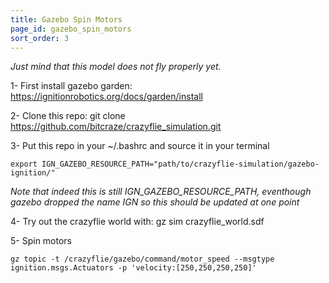 ```yaml
---
title: Gazebo Spin Motors
page_id: gazebo_spin_motors
sort_order: 3
---
```


*Just mind that this model does not fly properly yet.* 

1- First install gazebo garden: https://ignitionrobotics.org/docs/garden/install

2- Clone this repo: 
    git clone https://github.com/bitcraze/crazyflie_simulation.git

3- Put this repo in your ~/.bashrc and source it in your terminal

    export IGN_GAZEBO_RESOURCE_PATH="path/to/crazyflie-simulation/gazebo-ignition/"

*Note that indeed this is still IGN_GAZEBO_RESOURCE_PATH, eventhough gazebo dropped the name IGN so this should be updated at one point*

4- Try out the crazyflie world with: 
    gz sim crazyflie_world.sdf

5- Spin motors 

    gz topic -t /crazyflie/gazebo/command/motor_speed --msgtype ignition.msgs.Actuators -p 'velocity:[250,250,250,250]'
